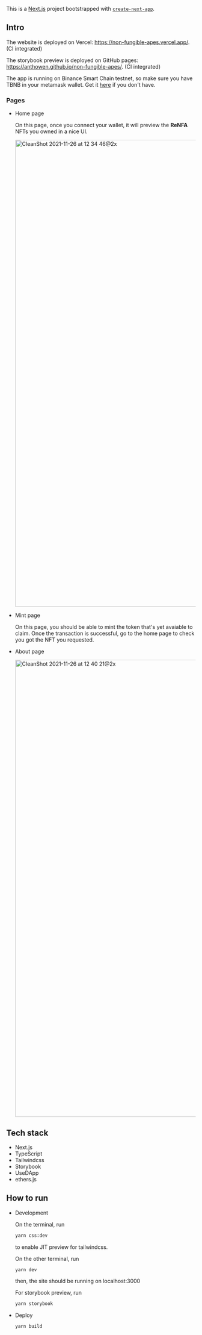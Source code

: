 This is a [Next.js](https://nextjs.org/) project bootstrapped with [`create-next-app`](https://github.com/vercel/next.js/tree/canary/packages/create-next-app).

## Intro

The website is deployed on Vercel: https://non-fungible-apes.vercel.app/. (CI integrated)

The storybook preview is deployed on GitHub pages: https://anthowen.github.io/non-fungible-apes/. (CI integrated)

The app is running on Binance Smart Chain testnet, so make sure you have TBNB in your metamask wallet. Get it [here](https://testnet.binance.org/faucet-smart) if you don't have.


### Pages

- Home page

  On this page, once you connect your wallet, it will preview the **ReNFA** NFTs you owned in a nice UI.
  
  <img width="1240" alt="CleanShot 2021-11-26 at 12 34 46@2x" src="https://user-images.githubusercontent.com/48500079/143615841-939e70e0-ad22-43d0-a76d-4e0ecd336243.png">
  
- Mint page
  
  On this page, you should be able to mint the token that's yet avaiable to claim. Once the transaction is successful, go to the home page to check you got the NFT you requested.
  
- About page

  <img width="1214" alt="CleanShot 2021-11-26 at 12 40 21@2x" src="https://user-images.githubusercontent.com/48500079/143616179-49724a23-e59e-4940-af70-b1feb645efe0.png">


## Tech stack

- Next.js
- TypeScript
- Tailwindcss
- Storybook
- UseDApp
- ethers.js

## How to run

- Development

  On the terminal, run
  
  ```bash
  yarn css:dev
  ```
  
  to enable JIT preview for tailwindcss.
  
  On the other terminal, run
  
  ```bash
  yarn dev
  ```
  
  then, the site should be running on localhost:3000
  
  For storybook preview, run
  ```bash
  yarn storybook
  ```
  
- Deploy

  ```bash
  yarn build
  ```
  
